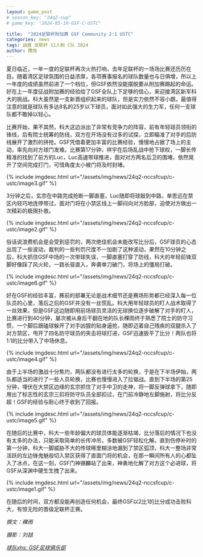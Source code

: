 ```yaml
---
layout: game_post
# season_key: "24q2-cup"
# game_key: "2024-05-19-GSF-C-USTC"

title:  "2024足联杯附加赛 GSF Community 2:1 USTC"
categories: news
tags: 战报 足联杯 11人制 C队 2024
author: 稞雨
---
```


夏日临近，一年一度的足联杯再次火热打响，去年足联杯的一场场比赛还历历在目。随着湾区足球氛围的日益浓厚，各项赛事报名的球队数量也与日俱增，所以上一年度的成绩虽然前进了一个档位，但GSF依然没能摆脱要从附加赛踢起的命运。好在上一年度征战附加赛的经验给了GSF全队上下足够的信心，来迎接湾区新军科大的挑战。科大虽然是一支新晋组织起来的球队，但是实力依然不容小觑，最值得注意的就是球队有多达8名的25岁以下球员，面对如此强大的生力军，任何一支球队都不敢掉以轻心。

比赛开始，果不其然，科大这边派出了非常有竞争力的阵容，前有年轻球员领衔的锋线，后有院士统筹的防线，双方在开场没有过多的试探，立即瞄准了对手的后防线展开了激烈的拼抢。GSF凭借着更加丰富的比赛经验，慢慢地占据了场上的主动，率先向对方球门发难。比赛第17分钟，祥宇在后场乱战中抢下球权，一脚长传精准的找到了前方的Luc，Luc高速带球推进，面对对方两名后卫的围堵，依然晃开了空间完成打门，可惜角度太小被门将及时封堵。

{% include imgdesc.html url="/assets/img/news/24q2-nccsfcup/c-ustc/image3.gif" %}

3分钟之后，玄宗在中路完成抢断一脚直塞，Luc随即将球敲到中路，单思远在禁区内轻巧地连停带过，面对门将在小禁区线上一脚闷向对方脸部，迫使对方做出一次精彩的极限扑救。

{% include imgdesc.html url="/assets/img/news/24q2-nccsfcup/c-ustc/image2.gif" %}

俗话说浪费机会是会受到惩罚的，两次绝佳机会未能改写比分后，GSF球员的心态出现了一些波动，裁判的一些判罚尺度不一加剧了这种波动，果然在10分钟之后，科大抓住GSF中场的一次带球失误，一脚直塞打穿了防线，科大的年轻前锋双脚好像踩了风火轮，一路长驱直入，奔袭单刀破门，将场上的僵局打破。

{% include imgdesc.html url="/assets/img/news/24q2-nccsfcup/c-ustc/image6.gif" %}

好在GSF的经验丰富，赛前的部署无论是战术细节还是赛场形势都已经深入每一位队员的心里，落后之后的GSF并没有一丝慌乱。科大用年轻球员的盯人战术取得了一丝效果，但是GSF这边随即用前场球员灵活的无球换位逐步破解了对手的盯人，比赛进行到40分钟，屡次被从身后干翻在地的队长稞雨终于熟悉了院士的防守习惯，一个脚后跟磕球躲开了对手凶狠的贴身逼抢，随即迈着自己残疾的双腿杀入了对方禁区，甩开了四名防守球员的夹击将球打进，GSF迅速扳平了比分！两队也将1:1的比分带入了中场休息。

{% include imgdesc.html url="/assets/img/news/24q2-nccsfcup/c-ustc/image4.gif" %}

由于上半场的激战十分焦灼，两队都没有进行太多的轮换，于是在下半场伊始，两队都适当的进行了一些人员轮换，比赛也慢慢进入了拉锯战。直到下半场的第25分钟，埋伏在大禁区边缘的玄宗抓住了对手中卫的走神，将一脚反弹球拿下，随即用出了标志性的玄宗三扣将防守队员全部扣过，在门前冷静地左脚施射，将比分反超！GSF的经验与耐心终于收到了回报。

{% include imgdesc.html url="/assets/img/news/24q2-nccsfcup/c-ustc/image5.gif" %}

在随后的比赛中，科大一些年龄偏大的球员体能逐渐枯竭，比分落后的情况下也没有太多的办法，只能采取简单的长传冲吊，多数被GSF轻松化解。直到伤停补时的第一分钟，科大一脚威胁不大的传球稀里糊涂地漏到了禁区弧顶，科大一整场非常活跃的左边锋鬼魅般切入禁区获得了直面门将的机会，在那一瞬间所有人的心都坠入了冰点，在这一刻，GSF门神锡麟站了出来，神勇地化解了对方这个必进球，将GSF从深渊中硬生生拽了出来。

{% include imgdesc.html url="/assets/img/news/24q2-nccsfcup/c-ustc/image1.gif" %}

在随后的时间，双方都没能再创造任何机会，最终GSF以2比1的比分成功击败科大，有惊无险的晋级足联杯正赛。

*撰文：稞雨*

*摄影：刘喆*

[*球队xhs: GSF足球俱乐部*](https://www.xiaohongshu.com/user/profile/61dfc801000000001000bfa6)

